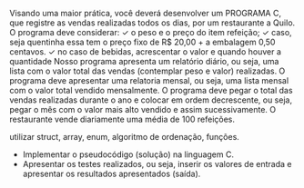  Visando uma maior prática, você deverá desenvolver um PROGRAMA C,
que registre as vendas realizadas todos os dias, por um restaurante a Quilo.
O programa deve considerar:
✓ o peso e o preço do item refeição;
✓ caso, seja quentinha essa tem o preço fixo de R$ 20,00 + a embalagem 0,50
centavos.
✓ no caso de bebidas, acrescentar o valor e quando houver a quantidade
Nosso programa apresenta um relatório diário, ou seja, uma lista com o valor total
das vendas (contemplar peso e valor) realizadas.
O programa deve apresentar uma relatoria mensal, ou seja, uma lista mensal com
o valor total vendido mensalmente.
O programa deve pegar o total das vendas realizadas durante o ano e colocar em
ordem decrescente, ou seja, pegar o mês com o valor mais alto vendido e assim
sucessivamente.
O restaurante vende diariamente uma média de 100 refeições.

utilizar struct, array, enum, algoritmo de ordenação, funções.
- Implementar o pseudocódigo (solução) na linguagem C.
- Apresentar os testes realizados, ou seja, inserir os valores de entrada e apresentar
os resultados apresentados (saída).
